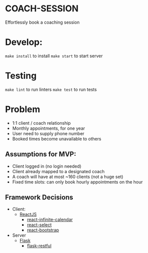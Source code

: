 # COACH-SESSION

Effortlessly book a coaching session

# Develop:
`make install` to install
`make start` to start server

# Testing
`make lint` to run linters
`make test` to run tests

# Problem
- 1:1 client / coach relationship
- Monthly appointments, for one year
- User need to supply phone number
- Booked times become unavailable to others

## Assumptions for MVP:
- Client logged in (no login needed)
- Client already mapped to a designated coach
- A coach will have at most ~160 clients (not a huge set)
- Fixed time slots: can only book hourly appointments on the hour

## Framework Decisions
- Client:
  - [ReactJS](https://facebook.github.io/react/)
    - [react-infinite-calendar](http://clauderic.github.io/react-infinite-calendar/#/?_k=1tjrjo)
    - [react-select](https://github.com/JedWatson/react-select)
    - [react-bootstrap](https://react-bootstrap.github.io/)
- Server
  - [Flask](http://flask.pocoo.org/)
    - [flask-restful](https://github.com/flask-restful/flask-restful)
